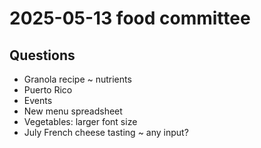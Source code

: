# 2025-05-13 food committee

## Questions

* Granola recipe ~ nutrients
* Puerto Rico
* Events
* New menu spreadsheet
* Vegetables: larger font size
* July French cheese tasting ~ any input?


